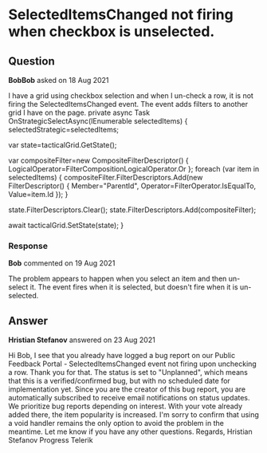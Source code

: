 # SelectedItemsChanged not firing when checkbox is unselected.

## Question

**BobBob** asked on 18 Aug 2021

I have a grid using checkbox selection and when I un-check a row, it is not firing the SelectedItemsChanged event. The event adds filters to another grid I have on the page. <TelerikGrid Data="strategicLevelItems" SelectedItems="selectedStrategic" Width="100%" Height="500px" ScrollMode="GridScrollMode.Scrollable" SelectionMode="GridSelectionMode.Multiple" SelectedItemsChanged="@((IEnumerable<GetNavigationNodesModel> strategicItems)=> OnStrategicSelectAsync(strategicItems))" FilterMode="GridFilterMode.FilterRow"> <GridColumns> <GridCheckboxColumn SelectAll="true" Width="40px" OnCellRender="@GridHelpers.CenterAlign" /> <GridColumn Field="@(nameof(GetNavigationNodesModel.Name))" /> </GridColumns> </TelerikGrid> private async Task OnStrategicSelectAsync(IEnumerable <GetNavigationNodesModel> selectedItems)
{
selectedStrategic=selectedItems;

var state=tacticalGrid.GetState();

var compositeFilter=new CompositeFilterDescriptor() { LogicalOperator=FilterCompositionLogicalOperator.Or };
foreach (var item in selectedItems)
{
compositeFilter.FilterDescriptors.Add(new FilterDescriptor()
{
Member="ParentId",
Operator=FilterOperator.IsEqualTo,
Value=item.Id
});
}

state.FilterDescriptors.Clear();
state.FilterDescriptors.Add(compositeFilter);

await tacticalGrid.SetState(state);
}

### Response

**Bob** commented on 19 Aug 2021

The problem appears to happen when you select an item and then un-select it. The event fires when it is selected, but doesn't fire when it is un-selected.

## Answer

**Hristian Stefanov** answered on 23 Aug 2021

Hi Bob, I see that you already have logged a bug report on our Public Feedback Portal - SelectedItemsChanged event not firing upon unchecking a row. Thank you for that. The status is set to "Unplanned", which means that this is a verified/confirmed bug, but with no scheduled date for implementation yet. Since you are the creator of this bug report, you are automatically subscribed to receive email notifications on status updates. We prioritize bug reports depending on interest. With your vote already added there, the item popularity is increased. I'm sorry to confirm that using a void handler remains the only option to avoid the problem in the meantime. Let me know if you have any other questions. Regards, Hristian Stefanov Progress Telerik

